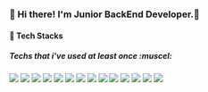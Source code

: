 ### 👋 Hi there! I'm Junior BackEnd Developer.🌱

#### :wrench: Tech Stacks
##### Techs that i've used at least once :muscel:

<img src="https://img.shields.io/badge/JAVA-007396?style=for-the-badge&logo=java&logoColor=white">
<img src="https://img.shields.io/badge/javascript-F7DF1E?style=for-the-badge&logo=javascript&logoColor=black">
<img src="https://img.shields.io/badge/Oracle-F80000?style=for-the-badge&logo=oracle&logoColor=white">
<img src="https://img.shields.io/badge/MySQL-4479A1?style=for-the-badge&logo=oracle&logoColor=white">
<img src="https://img.shields.io/badge/Spring Boot-6DB33F?style=flat-square&logo=SpringBoot&logoColor=white"/> 
<img src="https://img.shields.io/badge/vue.js-4FC08D?style=for-the-badge&logo=vue.js&logoColor=white">
<img src="https://img.shields.io/badge/html-E34F26?style=for-the-badge&logo=html5&logoColor=white">
<img src="https://img.shields.io/badge/css-1572B6?style=for-the-badge&logo=css3&logoColor=white">
<img src="https://img.shields.io/badge/bootstrap-7952B3?style=for-the-badge&logo=bootstrap&logoColor=white">
<img src="https://img.shields.io/badge/Amazon S3-569A31?style=for-the-badge&logo=bootstrap&logoColor=white">
<img src="https://img.shields.io/badge/Amazon EC2-FF9900?style=for-the-badge&logo=bootstrap&logoColor=white">
<img src="https://img.shields.io/badge/Arduino-00979D?style=for-the-badge&logo=bootstrap&logoColor=white">
<img src="https://img.shields.io/badge/Android-3DDC84?style=for-the-badge&logo=bootstrap&logoColor=white">
<img src="https://img.shields.io/badge/Ethereum-3C3C3D?style=for-the-badge&logo=bootstrap&logoColor=white">


<!--
**lhh7985/lhh7985** is a ✨ _special_ ✨ repository because its `README.md` (this file) appears on your GitHub profile.



Here are some ideas to get you started:

- 🔭 I’m currently working on ...
- 🌱 I’m currently learning ...
- 👯 I’m looking to collaborate on ...
- 🤔 I’m looking for help with ...
- 💬 Ask me about ...
- 📫 How to reach me: ...
- 😄 Pronouns: ...
- ⚡ Fun fact: ...
-->
